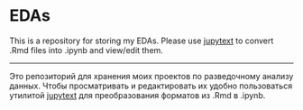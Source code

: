 # EDAs
This is a repository for storing my EDAs. Please use [jupytext](https://github.com/mwouts/jupytext) to convert .Rmd
files into .ipynb and view/edit them.

---

Это репозиторий для хранения моих проектов по разведочному анализу данных. Чтобы
просматривать и редактировать их удобно пользоваться утилитой
[jupytext](https://github.com/mwouts/jupytext) для преобразования форматов из
.Rmd в .ipynb.
